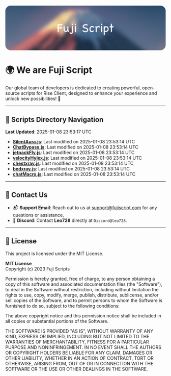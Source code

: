 ![Banner](.github/b.webp)

# 🌍 **We are Fuji Script**

Our global team of developers is dedicated to creating powerful, open-source scripts for Rise Client, designed to enhance your experience and unlock new possibilities! 🌟

---
<!-- SCRIPTS_NAVIGATION_START -->
## 📂 **Scripts Directory Navigation**

**Last Updated**: 2025-01-08 23:53:17 UTC

- **[SilentAura.js](scripts/SilentAura.js)**: Last modified on 2025-01-08 23:53:14 UTC
- **[ChatBypass.js](scripts/ChatBypass.js)**: Last modified on 2025-01-08 23:53:14 UTC
- **[jetpackFly.js](scripts/jetpackFly.js)**: Last modified on 2025-01-08 23:53:14 UTC
- **[velocityHylex.js](scripts/velocityHylex.js)**: Last modified on 2025-01-08 23:53:14 UTC
- **[chestxray.js](scripts/chestxray.js)**: Last modified on 2025-01-08 23:53:14 UTC
- **[bedxray.js](scripts/bedxray.js)**: Last modified on 2025-01-08 23:53:14 UTC
- **[chatMacro.js](scripts/chatMacro.js)**: Last modified on 2025-01-08 23:53:14 UTC

<!-- SCRIPTS_NAVIGATION_END -->

---

## 💬 **Contact Us**  
- 📬 **Support Email**: Reach out to us at [support@fujiscript.com](mailto:support@fujiscript.com) for any questions or assistance.  
- 💬 **Discord**: Contact **Leo728** directly at `Discord@leo728`.

---

## 📜 **License**

This project is licensed under the MIT License.  

**MIT License**  
Copyright (c) 2023 Fuji Scripts  

Permission is hereby granted, free of charge, to any person obtaining a copy of this software and associated documentation files (the "Software"), to deal in the Software without restriction, including without limitation the rights to use, copy, modify, merge, publish, distribute, sublicense, and/or sell copies of the Software, and to permit persons to whom the Software is furnished to do so, subject to the following conditions:  

The above copyright notice and this permission notice shall be included in all copies or substantial portions of the Software.  

THE SOFTWARE IS PROVIDED "AS IS", WITHOUT WARRANTY OF ANY KIND, EXPRESS OR IMPLIED, INCLUDING BUT NOT LIMITED TO THE WARRANTIES OF MERCHANTABILITY, FITNESS FOR A PARTICULAR PURPOSE AND NONINFRINGEMENT. IN NO EVENT SHALL THE AUTHORS OR COPYRIGHT HOLDERS BE LIABLE FOR ANY CLAIM, DAMAGES OR OTHER LIABILITY, WHETHER IN AN ACTION OF CONTRACT, TORT OR OTHERWISE, ARISING FROM, OUT OF OR IN CONNECTION WITH THE SOFTWARE OR THE USE OR OTHER DEALINGS IN THE SOFTWARE.  
